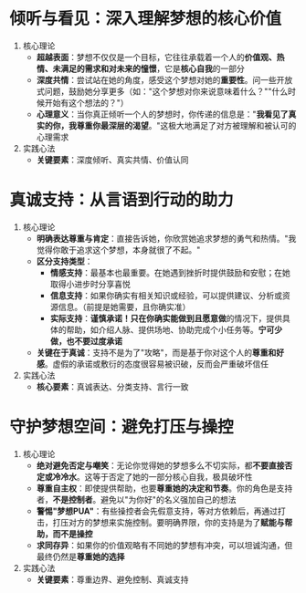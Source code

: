 # 倾听与看见：深入理解梦想的核心价值
1. 核心理论
	- **超越表面**：梦想不仅仅是一个目标，它往往承载着一个人的**价值观、热情、未满足的需求和对未来的憧憬**，它是**核心自我**的一部分
	- **深度共情**：尝试站在她的角度，感受这个梦想对她的**重要性**。问一些开放式问题，鼓励她分享更多（如："这个梦想对你来说意味着什么？""什么时候开始有这个想法的？"）
	- **心理意义**：当你真正倾听一个人的梦想时，你传递的信息是："**我看见了真实的你，我尊重你最深层的渴望**。"这极大地满足了对方被理解和被认可的心理需求
2. 实践心法
	- **关键要素**：深度倾听、真实共情、价值认同

# 真诚支持：从言语到行动的助力
1. 核心理论
	- **明确表达尊重与肯定**：直接告诉她，你欣赏她追求梦想的勇气和热情。"我觉得你敢于追求这个梦想，本身就很了不起。"
	- **区分支持类型**：
		- **情感支持**：最基本也最重要。在她遇到挫折时提供鼓励和安慰；在她取得小进步时分享喜悦
		- **信息支持**：如果你确实有相关知识或经验，可以提供建议、分析或资源信息。（前提是她需要，且你确实准）
		- **实际支持**：**谨慎承诺！**只在你**确实能做到且愿意做**的情况下，提供具体的帮助，如介绍人脉、提供场地、协助完成个小任务等。**宁可少做，也不要过度承诺**
	- **关键在于真诚**：支持不是为了"攻略"，而是基于你对这个人的**尊重和好感**。虚假的承诺或敷衍的态度很容易被识破，反而会严重破坏信任
2. 实践心法
	- **核心要素**：真诚表达、分类支持、言行一致

# 守护梦想空间：避免打压与操控
1. 核心理论
	- **绝对避免否定与嘲笑**：无论你觉得她的梦想多么不切实际，都**不要直接否定或冷冷水**。这等于否定了她的一部分核心自我，极具破坏性
	- **尊重自主权**：即使提供帮助，也要**尊重她的决定和节奏**。你的角色是支持者，**不是控制者**。避免以"为你好"的名义强加自己的想法
	- **警惕"梦想PUA"**：有些操控者会先假意支持，等对方依赖后，再通过打击，打压对方的梦想来实施控制。要明确界限，你的支持是为了**赋能与帮助，而不是操控**
	- **求同存异**：如果你的价值观略有不同她的梦想有冲突，可以坦诚沟通，但最终仍然是**尊重她的选择**
2. 实践心法
	- **关键要素**：尊重边界、避免控制、真诚支持 
